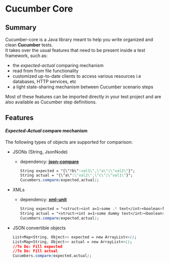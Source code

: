 # Cucumber Core

## Summary
Cucumber-core is a Java library meant to help you write organized and clean **Cucumber** tests.  
It takes over the usual features that need to be present inside a test framework, such as:  
* the _expected-actual_ comparing mechanism
* read from from file functionality
* customized up-to-date clients to access various resources i.e databases, HTTP services, etc  
* a light state-sharing mechanism between Cucumber scenario steps       

Most of these features can be imported directly in your test project and are also available as Cucumber step definitions.  
  

## Features
#### _Expected-Actual_ compare mechanism
The following types of objects are supported for comparison:
* JSONs (String, JsonNode)  
  * dependency: [**json-compare**](https://github.com/fslev/json-compare)
    ```css
    String expected = "{\"!b\":val1\",\"a\":\"val2\"}";
    String actual = "{\"a\":\"val2\",\"c\":\"val1\"}";
    Cucumbers.compare(expected,actual);
    ```

* XMLs  
  * dependency: [**xml-unit**](https://github.com/xmlunit/xmlunit)
    ```css
    String expected = "<struct><int a=1>some .* text</int><boolean>false</boolean></struct>";
    String actual = "<struct><int a=1>some dummy text</int><boolean>false</boolean></struct>";
    Cucumbers.compare(expected,actual);
    ```      

* JSON convertible objects  
     
    ```css
    List<Map<String, Object>> expected = new ArrayList<>();
    List<Map<String, Object>> actual = new ArrayList<>();
    //To Do: Fill expected
    //To Do: Fill actual
    Cucumbers.compare(expected,actual);
    ```     